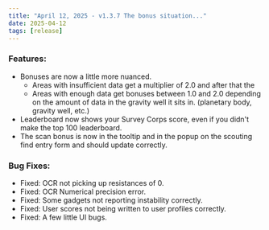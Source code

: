 ```yaml
---
title: "April 12, 2025 - v1.3.7 The bonus situation..."
date: 2025-04-12
tags: [release]
---
```


### Features:

- Bonuses are now a little more nuanced. 
    - Areas with insufficient data get a multiplier of 2.0 and after that the 
    - Areas with enough data get bonuses between 1.0 and 2.0 depending on the amount of data in the gravity well it sits in. (planetary body, gravity well, etc.)
- Leaderboard now shows your Survey Corps score, even if you didn't make the top 100 leaderboard.
- The scan bonus is now in the tooltip and in the popup on the scouting find entry form and should update correctly.

### Bug Fixes:

- Fixed: OCR not picking up resistances of 0.
- Fixed: OCR Numerical precision error.
- Fixed: Some gadgets not reporting instability correctly.
- Fixed: User scores not being written to user profiles correctly.
- Fixed: A few little UI bugs.

